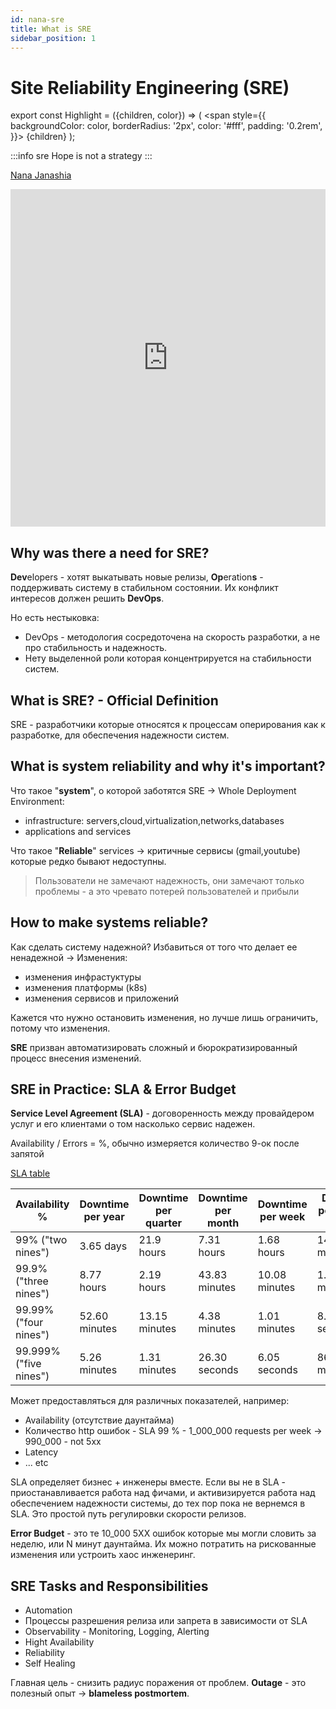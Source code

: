 ```yaml
---
id: nana-sre
title: What is SRE
sidebar_position: 1
---
```

# Site Reliability Engineering (SRE)

export const Highlight = ({children, color}) => (
  <span
    style={{
      backgroundColor: color,
      borderRadius: '2px',
      color: '#fff',
      padding: '0.2rem',
    }}>
    {children}
  </span>
);

:::info sre
Hope is not a strategy
:::

[Nana Janashia](https://www.linkedin.com/in/nana-janashia/)

<div class="video-wrapper">
  <iframe  height="540" frameborder="0" allowfullscreen width="100%" src="https://www.youtube.com/embed/OnK4IKgLl24" frameborder="0" allowfullscreen></iframe>
</div>

## Why was there a need for SRE?

**Dev**elopers - хотят выкатывать новые релизы, **Op**eration**s** - поддерживать систему в стабильном состоянии. Их конфликт интересов должен решить **DevOps**.

Но есть нестыковка:
- <Highlight color="#25c2a0">DevOps</Highlight> - методология сосредоточена на скорость разработки, а не про стабильность и надежность.
- Нету выделенной роли которая концентрируется на стабильности систем.

## What is SRE? - Official Definition

<Highlight color="#25c2a0">SRE</Highlight> - разработчики которые относятся к процессам оперирования как к разработке, для обеспечения надежности систем.

## What is system reliability and why it's important?
Что такое "**system**", о которой заботятся SRE -> Whole Deployment Environment:

- infrastructure: servers,cloud,virtualization,networks,databases
- applications and services

Что такое "**Reliable**" services -> критичные сервисы (gmail,youtube) которые редко бывают недоступны.

> Пользователи не замечают надежность, они замечают только проблемы - а это чревато потерей пользователей и прибыли

## How to make systems reliable?

Как сделать систему надежной? Избавиться от того что делает ее ненадежной -> Изменения:
- изменения инфрастуктуры
- изменения платформы (k8s)
- изменения сервисов и приложений

Кажется что нужно остановить изменения, но лучше лишь ограничить, потому что изменения.

**SRE** призван автоматизировать сложный и бюрократизированный процесс внесения изменений.

## SRE in Practice: SLA & Error Budget

**Service Level Agreement (SLA)** - договоренность между провайдером услуг и его клиентами о том насколько сервис надежен.

Availability / Errors = %, обычно измеряется количество 9-ок после запятой

[SLA table](https://en.wikipedia.org/wiki/High_availability)

|Availability %|Downtime per year|Downtime per quarter|Downtime per month|Downtime per week|Downtime per day (24 hours)|
|--------------|-----------------|--------------------|------------------|-----------------|---------------------------|
|99% ("two nines")|3.65 days|21.9 hours|7.31 hours|1.68 hours|14.40 minutes|
|99.9% ("three nines")|8.77 hours|2.19 hours|43.83 minutes|10.08 minutes|1.44 minutes|
|99.99% ("four nines")|52.60 minutes|13.15 minutes|4.38 minutes|1.01 minutes|8.64 seconds|
|99.999% ("five nines")|5.26 minutes|1.31 minutes|26.30 seconds|6.05 seconds|864.00 milliseconds|

Может предоставляться для различных показателей, например:
- Availability (отсутствие даунтайма)
- Количество http ошибок - SLA 99 % - 1_000_000 requests per week -> 990_000 - not 5xx
- Latency
- ... etc

SLA определяет бизнес + инженеры вместе. Если вы не в SLA - приостанавливается работа над фичами, и активизируется работа над обеспечением надежности системы, до тех пор пока не вернемся в SLA. Это простой путь регулировки скорости релизов.

**Error Budget** - это те 10_000 5ХХ ошибок которые мы могли словить за неделю, или N минут даунтайма. Их можно потратить на рискованные изменения или устроить хаос инженеринг.

## SRE Tasks and Responsibilities

- Automation
- Процессы разрешения релиза или запрета в зависимости от SLA
- Observability - Monitoring, Logging, Alerting
- Hight Availability
- Reliability
- Self Healing

Главная цель - снизить радиус поражения от проблем. **Outage** - это полезный опыт -> **blameless postmortem**.
